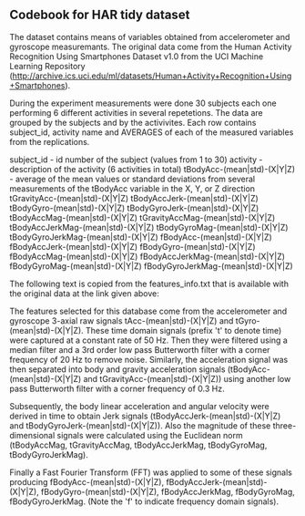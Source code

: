 ## Codebook for HAR tidy dataset
The dataset contains means of variables obtained from accelerometer and gyroscope measuremants. The original data come from the Human Activity Recognition Using Smartphones Dataset v1.0 from the UCI Machine Learning Repository (http://archive.ics.uci.edu/ml/datasets/Human+Activity+Recognition+Using+Smartphones).

During the experiment measurements were done 30 subjects each one performing 6 different activities in several repetetions. The data are grouped by the subjects and by the activivites. Each row contains subject_id, activity name and AVERAGES of each of the measured variables from the replications. 

subject_id - id number of the subject (values from 1 to 30)
activity - description of the activity (6 activities in total)
tBodyAcc-(mean|std)-(X|Y|Z) - average of the mean values or standard deviations from several measurements of the tBodyAcc variable in the X, Y, or Z direction
tGravityAcc-(mean|std)-(X|Y|Z)
tBodyAccJerk-(mean|std)-(X|Y|Z)
tBodyGyro-(mean|std)-(X|Y|Z)
tBodyGyroJerk-(mean|std)-(X|Y|Z)
tBodyAccMag-(mean|std)-(X|Y|Z)
tGravityAccMag-(mean|std)-(X|Y|Z)
tBodyAccJerkMag-(mean|std)-(X|Y|Z)
tBodyGyroMag-(mean|std)-(X|Y|Z)
tBodyGyroJerkMag-(mean|std)-(X|Y|Z)
fBodyAcc-(mean|std)-(X|Y|Z)
fBodyAccJerk-(mean|std)-(X|Y|Z)
fBodyGyro-(mean|std)-(X|Y|Z)
fBodyAccMag-(mean|std)-(X|Y|Z)
fBodyAccJerkMag-(mean|std)-(X|Y|Z)
fBodyGyroMag-(mean|std)-(X|Y|Z)
fBodyGyroJerkMag-(mean|std)-(X|Y|Z)

The following text is copied from the features_info.txt that is available with the original data at the link given above:

The features selected for this database come from the accelerometer and gyroscope 3-axial raw signals tAcc-(mean|std)-(X|Y|Z) and tGyro-(mean|std)-(X|Y|Z). These time domain signals (prefix 't' to denote time) were captured at a constant rate of 50 Hz. Then they were filtered using a median filter and a 3rd order low pass Butterworth filter with a corner frequency of 20 Hz to remove noise. Similarly, the acceleration signal was then separated into body and gravity acceleration signals (tBodyAcc-(mean|std)-(X|Y|Z) and tGravityAcc-(mean|std)-(X|Y|Z)) using another low pass Butterworth filter with a corner frequency of 0.3 Hz. 

Subsequently, the body linear acceleration and angular velocity were derived in time to obtain Jerk signals (tBodyAccJerk-(mean|std)-(X|Y|Z) and tBodyGyroJerk-(mean|std)-(X|Y|Z)). Also the magnitude of these three-dimensional signals were calculated using the Euclidean norm (tBodyAccMag, tGravityAccMag, tBodyAccJerkMag, tBodyGyroMag, tBodyGyroJerkMag). 

Finally a Fast Fourier Transform (FFT) was applied to some of these signals producing fBodyAcc-(mean|std)-(X|Y|Z), fBodyAccJerk-(mean|std)-(X|Y|Z), fBodyGyro-(mean|std)-(X|Y|Z), fBodyAccJerkMag, fBodyGyroMag, fBodyGyroJerkMag. (Note the 'f' to indicate frequency domain signals). 